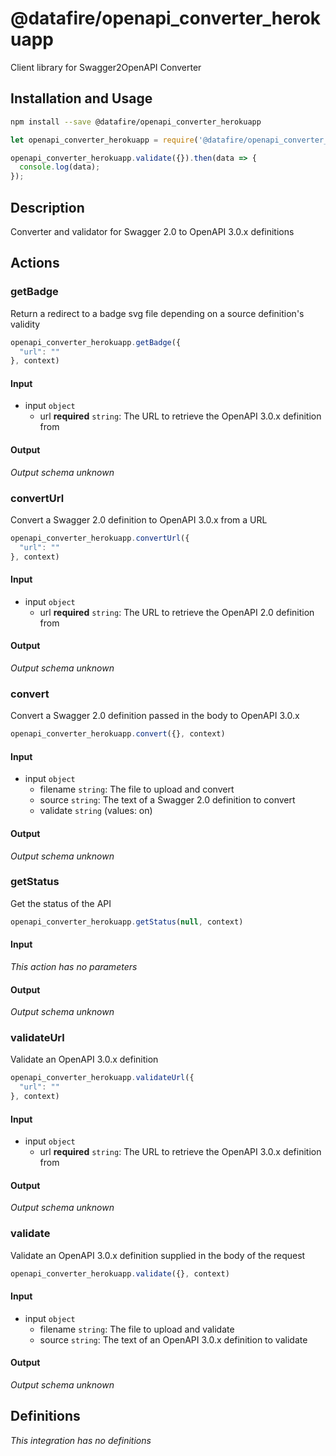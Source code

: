 # @datafire/openapi_converter_herokuapp

Client library for Swagger2OpenAPI Converter

## Installation and Usage
```bash
npm install --save @datafire/openapi_converter_herokuapp
```
```js
let openapi_converter_herokuapp = require('@datafire/openapi_converter_herokuapp').create();

openapi_converter_herokuapp.validate({}).then(data => {
  console.log(data);
});
```

## Description

Converter and validator for Swagger 2.0 to OpenAPI 3.0.x definitions

## Actions

### getBadge
Return a redirect to a badge svg file depending on a source definition's validity


```js
openapi_converter_herokuapp.getBadge({
  "url": ""
}, context)
```

#### Input
* input `object`
  * url **required** `string`: The URL to retrieve the OpenAPI 3.0.x definition from

#### Output
*Output schema unknown*

### convertUrl
Convert a Swagger 2.0 definition to OpenAPI 3.0.x from a URL


```js
openapi_converter_herokuapp.convertUrl({
  "url": ""
}, context)
```

#### Input
* input `object`
  * url **required** `string`: The URL to retrieve the OpenAPI 2.0 definition from

#### Output
*Output schema unknown*

### convert
Convert a Swagger 2.0 definition passed in the body to OpenAPI 3.0.x 


```js
openapi_converter_herokuapp.convert({}, context)
```

#### Input
* input `object`
  * filename `string`: The file to upload and convert
  * source `string`: The text of a Swagger 2.0 definition to convert
  * validate `string` (values: on)

#### Output
*Output schema unknown*

### getStatus
Get the status of the API


```js
openapi_converter_herokuapp.getStatus(null, context)
```

#### Input
*This action has no parameters*

#### Output
*Output schema unknown*

### validateUrl
Validate an OpenAPI 3.0.x definition


```js
openapi_converter_herokuapp.validateUrl({
  "url": ""
}, context)
```

#### Input
* input `object`
  * url **required** `string`: The URL to retrieve the OpenAPI 3.0.x definition from

#### Output
*Output schema unknown*

### validate
Validate an OpenAPI 3.0.x definition supplied in the body of the request


```js
openapi_converter_herokuapp.validate({}, context)
```

#### Input
* input `object`
  * filename `string`: The file to upload and validate
  * source `string`: The text of an OpenAPI 3.0.x definition to validate

#### Output
*Output schema unknown*



## Definitions

*This integration has no definitions*
